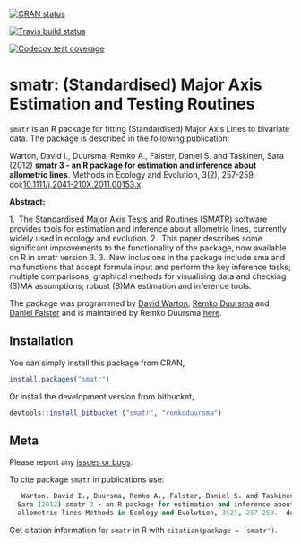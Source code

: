  <!-- badges: start -->
[![CRAN status](https://www.r-pkg.org/badges/version/smatr)](https://CRAN.R-project.org/package=smatr)

[![Travis build status](https://travis-ci.com/traitecoevo/smatr.svg?branch=master)](https://travis-ci.com/traitecoevo/smatr)

[![Codecov test coverage](https://codecov.io/gh/traitecoevo/smatr/branch/master/graph/badge.svg)](https://codecov.io/gh/traitecoevo/smatr?branch=master)
<!-- badges: end -->

# smatr: (Standardised) Major Axis Estimation and Testing Routines

`smatr` is an R package for fitting (Standardised) Major Axis Lines to bivariate data. The package is described in the following publication:

Warton, David I., Duursma, Remko A., Falster, Daniel S. and Taskinen,
  Sara (2012) **smatr 3 - an R package for estimation and inference about
  allometric lines**. Methods in Ecology and Evolution, 3(2), 257-259. doi:[10.1111/j.2041-210X.2011.00153.x](http://doi.org/10.1111/j.2041-210X.2011.00153.x).


**Abstract:**

1. The Standardised Major Axis Tests and Routines (SMATR) software provides tools for estimation and inference about allometric lines, currently widely used in ecology and evolution.
2. This paper describes some significant improvements to the functionality of the package, now available on R in smatr version 3.
3. New inclusions in the package include sma and ma functions that accept formula input and perform the key inference tasks; multiple comparisons; graphical methods for visualising data and checking (S)MA assumptions; robust (S)MA estimation and inference tools.

The package was programmed by [David Warton](http://web.maths.unsw.edu.au/~dwarton/), [Remko Duursma](http://www.remkoduursma.com) and [Daniel Falster](http://danielfalster.com) and is maintained by Remko Duursma [here](https://bitbucket.org/remkoduursma/smatr/).


## Installation

You can simply install this package from CRAN,

```R
install.packages("smatr")
```

Or install the development version from bitbucket,

```R
devtools::install_bitbucket ("smatr", "remkoduursma")
```


## Meta

Please report any [issues or bugs](https://bitbucket.org/remkoduursma/smatr/issues).

To cite package `smatr` in publications use:

```coffee
   Warton, David I., Duursma, Remko A., Falster, Daniel S. and Taskinen,
  Sara (2012) smatr 3 - an R package for estimation and inference about
  allometric lines Methods in Ecology and Evolution, 3(2), 257-259.  doi:10.1111/j.2041-210X.2011.00153.x. 
```

Get citation information for `smatr` in R with `citation(package = 'smatr')`.


